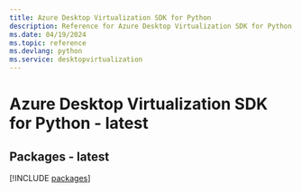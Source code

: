 ```yaml
---
title: Azure Desktop Virtualization SDK for Python
description: Reference for Azure Desktop Virtualization SDK for Python
ms.date: 04/19/2024
ms.topic: reference
ms.devlang: python
ms.service: desktopvirtualization
---
```

# Azure Desktop Virtualization SDK for Python - latest
## Packages - latest
[!INCLUDE [packages](desktop-virtualization-index.md)]